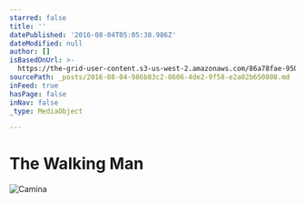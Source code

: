 ```yaml
---
starred: false
title: ''
datePublished: '2016-08-04T05:05:38.986Z'
dateModified: null
author: []
isBasedOnUrl: >-
  https://the-grid-user-content.s3-us-west-2.amazonaws.com/86a78fae-9509-4164-8990-d91af3d7cb3f.jpg
sourcePath: _posts/2016-08-04-986b83c2-8606-4de2-9f58-e2a02b650808.md
inFeed: true
hasPage: false
inNav: false
_type: MediaObject

---
```

# The Walking Man
![Camina](https://the-grid-user-content.s3-us-west-2.amazonaws.com/86a78fae-9509-4164-8990-d91af3d7cb3f.jpg)